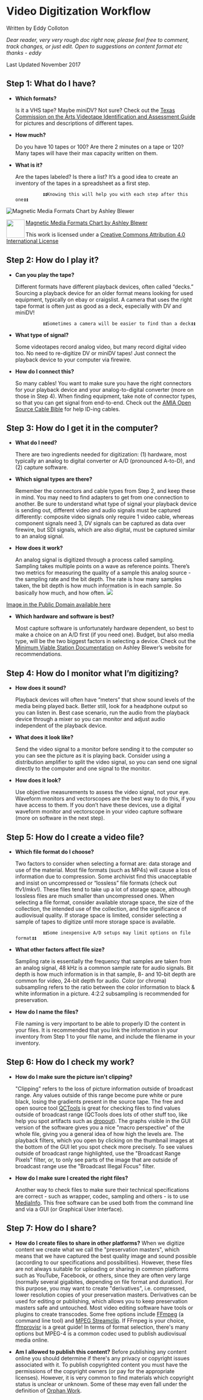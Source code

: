 # Video Digitization Workflow

Written by Eddy Colloton

*Dear reader, very very rough doc right now, please feel free to comment, track changes, or just edit. Open to suggestions on content format etc thanks - eddy*


Last Updated November 2017


## Step 1: What do I have?

* **Which formats?**

	Is it a VHS tape? Maybe miniDV? Not sure? Check out the [Texas Commission on the Arts Videotape Identification and Assessment Guide](http://www.arts.texas.gov/video/) for pictures and descriptions of different tapes.

* **How much?**

	Do you have 10 tapes or 100? Are there 2 minutes on a tape or 120? Many tapes will have their max capacity written on them.

* **What is it?**
	
	Are the tapes labeled? Is there a list? It’s a good idea to create an inventory of the tapes in a spreadsheet as a first step.

				⏫⏫Knowing this will help you with each step after this one⏫⏫


![](https://github.com/amiaopensource/apex_video_kit_docs/blob/master/digipres_images/tapes_table_white_web.jpg "Magnetic Media Formats Chart by Ashley Blewer")

[Magnetic Media Formats Chart by Ashley Blewer](https://github.com/ablwr/media-id-posters)
<a href="url"><img src="https://github.com/amiaopensource/apex_video_kit_docs/blob/master/digipres_images/BY.png" align="left" height="48"></a>

This work is licensed under a [Creative Commons Attribution 4.0 International License](http://creativecommons.org/licenses/by/4.0/)


## Step 2: How do I play it?

* **Can you play the tape?**
	
	Different formats have different playback devices, often called “decks.” Sourcing a playback device for an older format means looking for used equipment, typically on ebay or craigslist. A camera that uses the right tape format is often just as good as a deck, especially with DV and miniDV!
	
				⏫⏫Sometimes a camera will be easier to find than a deck⏫⏫
				
* **What type of signal?**
	
	Some videotapes record analog video, but many record digital video too. No need to re-digitize DV or miniDV tapes! Just connect the playback device to your computer via firewire.
	
* **How do I connect this?**
	
	So many cables! You want to make sure you have the right connectors for your playback device and your analog-to-digital converter (more on those in Step 4). When finding equipment, take note of connector types, so that you can get signal from end-to-end. Check out the [AMIA Open Source Cable Bible](https://amiaopensource.github.io/cable-bible/) for help ID-ing cables.



## Step 3: How do I get it in the computer?

* **What do I need?**
	
	There are two ingredients needed for digitization: (1) hardware, most typically an analog to digital converter or A/D (pronounced A-to-D), and (2) capture software. 

* **Which signal types are there?**
	
	Remember the connectors and cable types from Step 2, and keep these in mind. You may need to find adapters to get from one connection to another. Be sure to understand what type of signal your playback device is sending out, different video and audio signals must be captured differently: composite video signals only require 1 video cable, whereas component signals need 3, DV signals can be captured as data over firewire, but SDI signals, which are also digital, must be captured similar to an analog signal.

* **How does it work?**
	
	An analog signal is digitized through a process called sampling.  Sampling takes multiple points on a wave as reference points.
	There’s two metrics for measuring the quality of a sample this analog source - the sampling rate and the bit depth. The rate is how many samples taken, the bit depth is how much information is in each sample. So basically how much, and how often.
![](https://github.com/amiaopensource/apex_video_kit_docs/blob/master/digipres_images/800px-Signal_Sampling.png)
	
[Image in the Public Domain available here](https://www.google.com/url?q=https://commons.wikimedia.org/wiki/File:Signal_Sampling.png&sa=D&ust=1511628713638000&usg=AFQjCNHzLLTgPN8SiiRog4am68aoJrSzwg)
	

* **Which hardware and software is best?**
	
	Most capture software is unfortunately hardware dependent, so best to make a choice on an A/D first (if you need one). Budget, but also media type, will be the two biggest factors in selecting a device. Check out the [Minimum Viable Station Documentation](https://ablwr.github.io/blog/2016/12/02/minimum-viable-transfer-station-documentation/) on Ashley Blewer’s website for recommendations.



## Step 4: How do I monitor what I’m digitizing?

* **How does it sound?**
	
	Playback devices will often have “meters” that show sound levels of the media being played back. Better still, look for a headphone output so you can listen in. Best case scenario, run the audio from the playback device through a mixer so you can monitor and adjust audio independent of the playback device.
	
* **What does it look like?**
	
	Send the video signal to a monitor before sending it to the computer so you can see the picture as it is playing back. Consider using a distribution amplifier to split the video signal, so you can send one signal directly to the computer and one signal to the monitor.
* **How does it look?**
	
	Use objective measurements to assess the video signal, not your eye. Waveform monitors and vectorscopes are the best way to do this, if you have access to them. If you don’t have these devices, use a digital waveform monitor and vectorscope in your video capture software (more on software in the next step).
	
	

## Step 5: How do I create a video file?

* **Which file format do I choose?**
	
	Two factors to consider when selecting a format are: data storage and use of the material. Most file formats (such as MP4s) will cause a loss of information due to compression. Some archivist find this unacceptable and insist on uncompressed or “lossless” file formats (check out ffv1/mkv!). These files tend to take up a lot of storage space, although lossless files are much smaller than uncompressed ones. When selecting a file format, consider available storage space, the size of the collection, the intended use of the collection, and the significance of audiovisual quality. If storage space is limited, consider selecting a sample of tapes to digitize until more storage space is available.

				⏫⏫Some inexpensive A/D setups may limit options on file format⏫⏫ 
				
* **What other factors affect file size?**
	
	Sampling rate is essentially the frequency that samples are taken from an analog signal, 48 kHz is a common sample rate for audio signals. Bit depth is how much information is in that sample, 8- and 10-bit depth are common for video, 24-bit depth for audio. Color (or chroma) subsampling refers to the ratio between the color information to black & white information in a picture. 4:2:2 subsampling is recommended for preservation.
	
* **How do I name the files?**
	
	File naming is very important to be able to properly ID the content in your files. It is recommended that you link the information in your inventory from Step 1 to your file name, and include the filename in your inventory.
	
	
## Step 6: How do I check my work?

* **How do I make sure the picture isn't clipping?**
	
	"Clipping" refers to the loss of picture information outside of broadcast range. Any values outside of this range become pure white or pure black, losing the gradients present in the source tape. The free and open source tool [QCTools](https://www.bavc.org/preserve-media/preservation-tools/qctools) is great for checking files to find values outside of broadcast range (QCTools does lots of other stuff too, like help you spot artifacts such as [dropout](https://bavc.github.io/avaa/artifacts/video_dropout.html)). The graphs visible in the GUI version of the software gives you a nice "macro perspective" of the whole file, giving you a general idea of how high the levels are. The playback filters, which you open by clicking on the thumbnail images at the bottom of the GUI let you spot check more precisely. To see values outside of broadcast range highlighted, use the "Broadcast Range Pixels" filter, or, to only see parts of the image that are outside of broadcast range use the "Broadcast Illegal Focus" filter.

* **How do I make sure I created the right files?**

	Another way to check files to make sure their technical specifications are correct - such as wrapper, codec, sampling and others - is to use [MediaInfo](https://mediaarea.net/en/MediaInfo). This free software can be used both from the command line and via a GUI (or Graphical User Interface).  

## Step 7: How do I share?

* **How do I create files to share in other platforms?**
	When we digitize content we create what we call the "preservation masters", which means that we have captured the best quality image and sound possible (according to our specifications and possibilities). However, these files are not always suitable for uploading or sharing in common platforms such as YouTube, Facebook, or others, since they are often very large (normally several gigabites, depending on file format and duration). For this purpose, you may want to create "derivatives", i.e. compressed, lower resolution copies of your preservation masters. Derivatives can be used for editing or publishing, which allows you to keep preservation masters safe and untouched. Most video editing software have tools or plugins to create transcodes. Some free options include [FFmpeg](https://www.ffmpeg.org/) (a command line tool) and [MPEG Streamclip](http://www.squared5.com/). If FFmpeg is your choice, [ffmprovisr](https://amiaopensource.github.io/ffmprovisr/) is a great guide! In terms of format selection, there's many options but MPEG-4 is a common codec used to publish audiovisual media online.
	
* **Am I allowed to publish this content?**	
	Before publishing any content online you should determine if there's any privacy or copyright issues associated with it. To publish copyrighted content you must have the permissions of the copyright owners (or pay for the appropriate licenses). However, it is very common to find materials which copyright status is unclear or unknown. Some of these may even fall under the definition of [Orphan Work](https://en.wikipedia.org/wiki/Orphan_film). 






